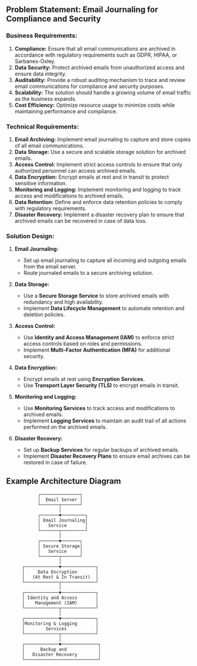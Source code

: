 <!-- ---
layout: post
title: Email Journaling on Cloud
categories: [projects]
tags: [Projects, Email Journaling]
--- -->

## Problem Statement: Email Journaling for Compliance and Security

### Business Requirements:
1. **Compliance:** Ensure that all email communications are archived in accordance with regulatory requirements such as GDPR, HIPAA, or Sarbanes-Oxley.
2. **Data Security:** Protect archived emails from unauthorized access and ensure data integrity.
3. **Auditability:** Provide a robust auditing mechanism to trace and review email communications for compliance and security purposes.
4. **Scalability:** The solution should handle a growing volume of email traffic as the business expands.
5. **Cost Efficiency:** Optimize resource usage to minimize costs while maintaining performance and compliance.

### Technical Requirements:
1. **Email Archiving:** Implement email journaling to capture and store copies of all email communications.
2. **Data Storage:** Use a secure and scalable storage solution for archived emails.
3. **Access Control:** Implement strict access controls to ensure that only authorized personnel can access archived emails.
4. **Data Encryption:** Encrypt emails at rest and in transit to protect sensitive information.
5. **Monitoring and Logging:** Implement monitoring and logging to track access and modifications to archived emails.
6. **Data Retention:** Define and enforce data retention policies to comply with regulatory requirements.
7. **Disaster Recovery:** Implement a disaster recovery plan to ensure that archived emails can be recovered in case of data loss.

### Solution Design:

1. **Email Journaling:**
   - Set up email journaling to capture all incoming and outgoing emails from the email server.
   - Route journaled emails to a secure archiving solution.

2. **Data Storage:**
   - Use a **Secure Storage Service** to store archived emails with redundancy and high availability.
   - Implement **Data Lifecycle Management** to automate retention and deletion policies.

3. **Access Control:**
   - Use **Identity and Access Management (IAM)** to enforce strict access controls based on roles and permissions.
   - Implement **Multi-Factor Authentication (MFA)** for additional security.

4. **Data Encryption:**
   - Encrypt emails at rest using **Encryption Services**.
   - Use **Transport Layer Security (TLS)** to encrypt emails in transit.

5. **Monitoring and Logging:**
   - Use **Monitoring Services** to track access and modifications to archived emails.
   - Implement **Logging Services** to maintain an audit trail of all actions performed on the archived emails.

6. **Disaster Recovery:**
   - Set up **Backup Services** for regular backups of archived emails.
   - Implement **Disaster Recovery Plans** to ensure email archives can be restored in case of failure.

## Example Architecture Diagram

```plaintext
            ┌───────────────┐
            │  Email Server │
            └───────┬───────┘
                    │
            ┌───────▼─────────┐
            │ Email Journaling│
            │   Service       │
            └───────┬─────────┘
                    │
            ┌───────▼───────┐
            │ Secure Storage│
            │   Service     │
            └───────┬───────┘
                    │
      ┌─────────────▼─────────────┐
      │     Data Encryption       │
      │   (At Rest & In Transit)  │
      └─────────────┬─────────────┘
                    │
      ┌─────────────▼─────────────┐
      │ Identity and Access       │
      │    Management (IAM)       │
      └─────────────┬─────────────┘
                    │
      ┌─────────────▼─────────────┐
      │Monitoring & Logging       │
      │        Services           │
      └─────────────┬─────────────┘
                    │
      ┌─────────────▼──────────────┐
      │      Backup and            │
      │   Disaster Recovery        │
      └────────────────────────────┘
```